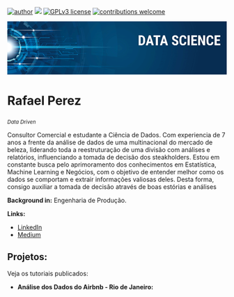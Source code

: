 [![author](https://img.shields.io/badge/author-RafaelPerez-red.svg)](https://www.linkedin.com/in/rafael-perez-64965124/) [![](https://img.shields.io/badge/python-3.7+-blue.svg)](https://www.python.org/downloads/release/python-365/) [![GPLv3 license](https://img.shields.io/badge/License-GPLv3-blue.svg)](http://perso.crans.org/besson/LICENSE.html) [![contributions welcome](https://img.shields.io/badge/contributions-welcome-brightgreen.svg?style=flat)](https://github.com/carlosfab/data_science/issues)

<p align="center">
  <img src="banner.png" >
</p>

# Rafael Perez
<sub>*Data Driven* </sub>

Consultor Comercial e estudante a Ciência de Dados. Com experiencia de 7 anos a frente da análise de dados de uma multinacional do mercado de beleza, liderando toda a reestruturação de uma divisão com análises e relatórios, influenciando a tomada de decisão dos steakholders. Estou em constante busca pelo aprimoramento dos conhecimentos em Estatística, Machine Learning e Negócios, com o objetivo de  entender melhor como os dados se comportam e extrair informações valiosas deles. Desta forma, consigo auxiliar a tomada de decisão através de boas estórias e análises


**Background in:** Engenharia de Produção.

**Links:**
* [LinkedIn](https://www.linkedin.com/in/rafael-perez-64965124/)
* [Medium](https://www.medium.com)


## Projetos:
Veja os tutoriais publicados:

* **Análise dos Dados do Airbnb - Rio de Janeiro:** 

